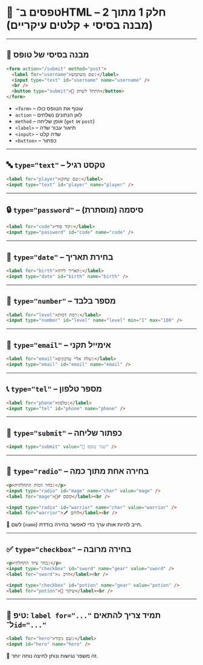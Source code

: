 # 🧾 טפסים ב־HTML – חלק 1 מתוך 2 (מבנה בסיסי + קלטים עיקריים)

---

## 🧱 מבנה בסיסי של טופס

```html
<form action="/submit" method="post">
  <label for="username">שם משתמש:</label>
  <input type="text" id="username" name="username" />
  <br />
  <button type="submit">🎯 התחל לשחק</button>
</form>
````

* `<form>` – עוטף את הטופס כולו
* `action` – לאן הנתונים נשלחים
* `method` – אופן שליחה (`get` או `post`)
* `<label>` – תיאור עבור שדה
* `<input>` – שדה קלט
* `<button>` – כפתור

---

## 🔤 `type="text"` – טקסט רגיל

```html
<label for="player">שם שחקן:</label>
<input type="text" id="player" name="player" />
```

---

## 🔒 `type="password"` – סיסמה (מוסתרת)

```html
<label for="code">קוד סודי:</label>
<input type="password" id="code" name="code" />
```

---

## 📅 `type="date"` – בחירת תאריך

```html
<label for="birth">תאריך לידה:</label>
<input type="date" id="birth" name="birth" />
```

---

## 🔢 `type="number"` – מספר בלבד

```html
<label for="level">רמת דמות:</label>
<input type="number" id="level" name="level" min="1" max="100" />
```

---

## 📧 `type="email"` – אימייל תקני

```html
<label for="email">שלח אליי עדכונים:</label>
<input type="email" id="email" name="email" />
```

---

## 📞 `type="tel"` – מספר טלפון

```html
<label for="phone">טלפון:</label>
<input type="tel" id="phone" name="phone" />
```

---

## 🎯 `type="submit"` – כפתור שליחה

```html
<input type="submit" value="🚀 שגר טופס" />
```

---

## 🔘 `type="radio"` – בחירה אחת מתוך כמה

```html
<p>בחר דמות התחלתית:</p>
<input type="radio" id="mage" name="char" value="mage" />
<label for="mage">🧙‍♂️ קוסם</label><br />

<input type="radio" id="warrior" name="char" value="warrior" />
<label for="warrior">🗡️ לוחם</label><br />
```

🔸 לשם (`name`) חייב להיות אותו ערך כדי לאפשר בחירה בודדת.

---

## ✅ `type="checkbox"` – בחירה מרובה

```html
<p>בחר ציוד התחלתי:</p>
<input type="checkbox" id="sword" name="gear" value="sword" />
<label for="sword">⚔️ חרב</label><br />

<input type="checkbox" id="potion" name="gear" value="potion" />
<label for="potion">🧪 שיקוי</label><br />
```

---

## 🧠 טיפ: `label for="..."` תמיד צריך להתאים ל־`id="..."`

```html
<label for="hero">שם גיבור:</label>
<input id="hero" name="hero" />
```

🔸 זה משפר נגישות ונותן לחיצה נוחה יותר.
